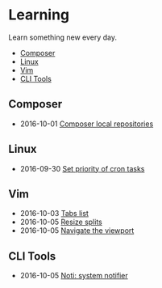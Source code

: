 # Learning

Learn something new every day.

* [Composer](#composer)
* [Linux](#linux)
* [Vim](#vim)
* [CLI Tools](#cli-tools)

## Composer

* 2016-10-01 [Composer local repositories](composer/local-repo.md)

## Linux

* 2016-09-30 [Set priority of cron tasks](linux/nice.md)

## Vim

* 2016-10-03 [Tabs list](vim/tabs.md)
* 2016-10-05 [Resize splits](vim/resize_splits.md)
* 2016-10-05 [Navigate the viewport](vim/viewport.md)

## CLI Tools

* 2016-10-05 [Noti: system notifier](cli_tools/noti.md)
